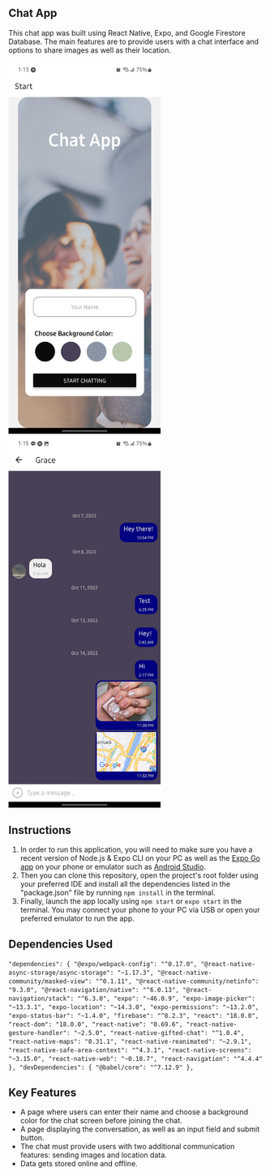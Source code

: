 ## Chat App

This chat app was built using React Native, Expo, and Google Firestore Database. The main features are to provide users with a chat interface and options to share images as well as their location.

<img src="img/StartScreen.jpg" width="300" alt="Screenshot of start screen"> <img src="img/ChatScreen.jpg" width="300" alt="Screenshot of chat screen">


## Instructions

1. In order to run this application, you will need to make sure you have a recent version of Node.js & Expo CLI on your PC as well as the [Expo Go app](https://expo.dev/client) on your phone or emulator such as [Android Studio](https://developer.android.com/studio). 
2. Then you can clone this repository, open the project's root folder using your preferred IDE and install all the dependencies listed in the "package.json" file by running `npm install` in the terminal. 
3. Finally, launch the app locally using `npm start` or `expo start` in the terminal. You may connect your phone to your PC via USB or open your preferred emulator to run the app.


## Dependencies Used

`"dependencies": {
    "@expo/webpack-config": "^0.17.0",
    "@react-native-async-storage/async-storage": "~1.17.3",
    "@react-native-community/masked-view": "^0.1.11",
    "@react-native-community/netinfo": "9.3.0",
    "@react-navigation/native": "^6.0.13",
    "@react-navigation/stack": "^6.3.0",
    "expo": "~46.0.9",
    "expo-image-picker": "~13.3.1",
    "expo-location": "~14.3.0",
    "expo-permissions": "~13.2.0",
    "expo-status-bar": "~1.4.0",
    "firebase": "^8.2.3",
    "react": "18.0.0",
    "react-dom": "18.0.0",
    "react-native": "0.69.6",
    "react-native-gesture-handler": "~2.5.0",
    "react-native-gifted-chat": "^1.0.4",
    "react-native-maps": "0.31.1",
    "react-native-reanimated": "~2.9.1",
    "react-native-safe-area-context": "^4.3.1",
    "react-native-screens": "~3.15.0",
    "react-native-web": "~0.18.7",
    "react-navigation": "^4.4.4"
  },
  "devDependencies": {
    "@babel/core": "^7.12.9"
  },`


## Key Features

- A page where users can enter their name and choose a background color for the chat screen before joining the chat.
- A page displaying the conversation, as well as an input field and submit button.
- The chat must provide users with two additional communication features: sending images and location data.
- Data gets stored online and offline.
